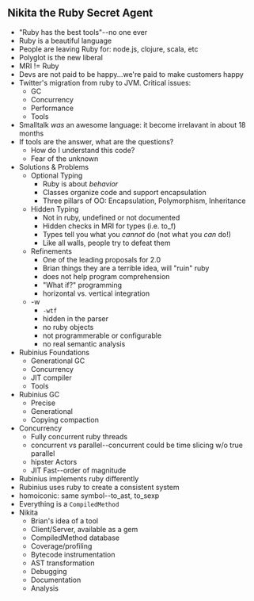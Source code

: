 ## Nikita the Ruby Secret Agent

* "Ruby has the best tools"--no one ever
* Ruby is a beautiful language
* People are leaving Ruby for: node.js, clojure, scala, etc
* Polyglot is the new liberal
* MRI != Ruby
* Devs are not paid to be happy...we're paid to make customers happy
* Twitter's migration from ruby to JVM. Critical issues:
  * GC
  * Concurrency
  * Performance
  * Tools
* Smalltalk _was_ an awesome language: it become irrelavant in about 18 months
* If tools are the answer, what are the questions?
  * How do I understand this code?
  * Fear of the unknown
* Solutions & Problems
  * Optional Typing
    * Ruby is about _behavior_
    * Classes organize code and support encapsulation
    * Three pillars of OO: Encapsulation, Polymorphism, Inheritance
  * Hidden Typing
    * Not in ruby, undefined or not documented
    * Hidden checks in MRI for types (i.e. to_f)
    * Types tell you what you _cannot_ do (not what you _can_ do!)
    * Like all walls, people try to defeat them
  * Refinements
    * One of the leading proposals for 2.0
    * Brian things they are a terrible idea, will "ruin" ruby
    * does not help program comprehension
    * "What if?" programming
    * horizontal vs. vertical integration
  * -w
    * `-wtf`
    * hidden in the parser
    * no ruby objects
    * not programmerable or configurable
    * no real semantic analysis
* Rubinius Foundations
  * Generational GC
  * Concurrency
  * JIT compiler
  * Tools
* Rubinius GC
  * Precise
  * Generational
  * Copying compaction
* Concurrency
  * Fully concurrent ruby threads
  * concurrent vs parallel--concurrent could be time slicing w/o true
    parallel
  * hipster Actors
  * JIT Fast--order of magnitude
* Rubinius implements ruby differently
* Rubinius uses ruby to create a consistent system
* homoiconic: same symbol--to_ast, to_sexp
* Everything is a `CompiledMethod`
* Nikita
  * Brian's idea of a tool
  * Client/Server, available as a gem
  * CompiledMethod database
  * Coverage/profiling
  * Bytecode instrumentation
  * AST transformation
  * Debugging
  * Documentation
  * Analysis
